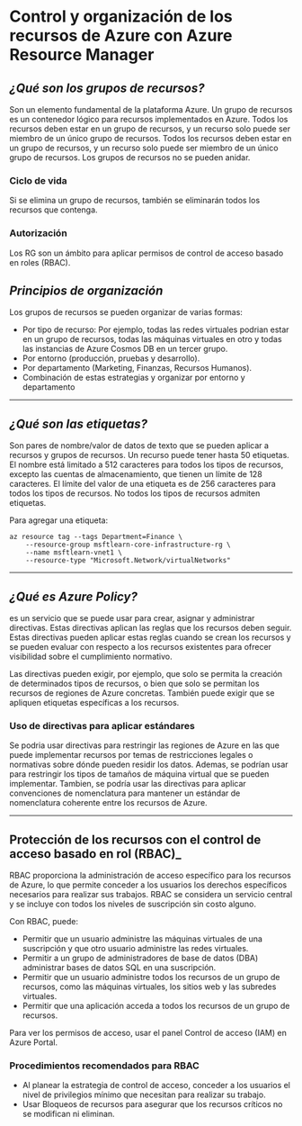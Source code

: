 # Control y organización de los recursos de Azure con Azure Resource Manager

## _¿Qué son los grupos de recursos?_
Son un elemento fundamental de la plataforma Azure. Un grupo de recursos es un contenedor lógico para recursos implementados en Azure. Todos los recursos deben estar en un grupo de recursos, y un recurso solo puede ser miembro de un único grupo de recursos. Todos los recursos deben estar en un grupo de recursos, y un recurso solo puede ser miembro de un único grupo de recursos. Los grupos de recursos no se pueden anidar. 

### Ciclo de vida
Si se elimina un grupo de recursos, también se eliminarán todos los recursos que contenga.

### Autorización
Los RG son un ámbito para aplicar permisos de control de acceso basado en roles (RBAC). 

## _Principios de organización_
Los grupos de recursos se pueden organizar de varias formas:
- Por tipo de recurso: Por ejemplo, todas las redes virtuales podrian estar en un grupo de recursos, todas las máquinas virtuales en otro y todas las instancias de Azure Cosmos DB en un tercer grupo.
- Por entorno (producción, pruebas y desarrollo).
- Por departamento (Marketing, Finanzas, Recursos Humanos).
- Combinación de estas estrategias y organizar por entorno y departamento

---

## _¿Qué son las etiquetas?_
Son pares de nombre/valor de datos de texto que se pueden aplicar a recursos y grupos de recursos. Un recurso puede tener hasta 50 etiquetas. El nombre está limitado a 512 caracteres para todos los tipos de recursos, excepto las cuentas de almacenamiento, que tienen un límite de 128 caracteres. El límite del valor de una etiqueta es de 256 caracteres para todos los tipos de recursos.  No todos los tipos de recursos admiten etiquetas.

Para agregar una etiqueta:
```
az resource tag --tags Department=Finance \
    --resource-group msftlearn-core-infrastructure-rg \
    --name msftlearn-vnet1 \
    --resource-type "Microsoft.Network/virtualNetworks"
```

---

## _¿Qué es Azure Policy?_
 es un servicio que se puede usar para crear, asignar y administrar directivas. Estas directivas aplican las reglas que los recursos deben seguir. Estas directivas pueden aplicar estas reglas cuando se crean los recursos y se pueden evaluar con respecto a los recursos existentes para ofrecer visibilidad sobre el cumplimiento normativo.

 Las directivas pueden exigir, por ejemplo, que solo se permita la creación de determinados tipos de recursos, o bien que solo se permitan los recursos de regiones de Azure concretas. También puede exigir que se apliquen etiquetas específicas a los recursos.

 ### Uso de directivas para aplicar estándares
Se podria usar directivas para restringir las regiones de Azure en las que puede implementar recursos por temas de restricciones legales o normativas sobre dónde pueden residir los datos. Ademas, se podrían usar para restringir los tipos de tamaños de máquina virtual que se pueden implementar. Tambien, se podría usar las directivas para aplicar convenciones de nomenclatura para mantener un estándar de nomenclatura coherente entre los recursos de Azure.

---

## Protección de los recursos con el control de acceso basado en rol (RBAC)_
RBAC proporciona la administración de acceso específico para los recursos de Azure, lo que permite conceder a los usuarios los derechos específicos necesarios para realizar sus trabajos. RBAC se considera un servicio central y se incluye con todos los niveles de suscripción sin costo alguno.

Con RBAC, puede:

- Permitir que un usuario administre las máquinas virtuales de una suscripción y que otro usuario administre las redes virtuales.
- Permitir a un grupo de administradores de base de datos (DBA) administrar bases de datos SQL en una suscripción.
- Permitir que un usuario administre todos los recursos de un grupo de recursos, como las máquinas virtuales, los sitios web y las subredes virtuales.
- Permitir que una aplicación acceda a todos los recursos de un grupo de recursos.

Para ver los permisos de acceso, usar el panel Control de acceso (IAM) en Azure Portal. 

### Procedimientos recomendados para RBAC
- Al planear la estrategia de control de acceso, conceder a los usuarios el nivel de privilegios mínimo que necesitan para realizar su trabajo.
- Usar Bloqueos de recursos para asegurar que los recursos críticos no se modifican ni eliminan.